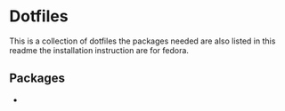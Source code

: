 # Dotfiles

This is a collection of dotfiles the packages needed are also listed in this readme the installation instruction are
for fedora.

## Packages
- 
